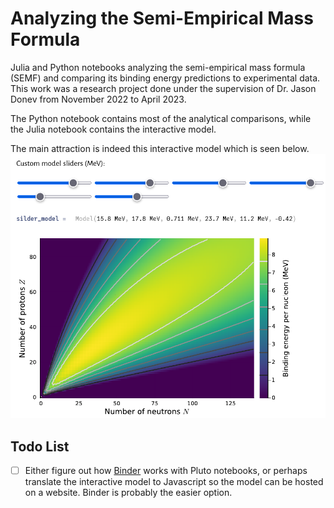 # Analyzing the Semi-Empirical Mass Formula
Julia and Python notebooks analyzing the semi-empirical mass formula (SEMF) and
comparing its binding energy predictions to experimental data. This work was a
research project done under the supervision of Dr. Jason Donev from November 2022 to 
April 2023.

The Python notebook contains most of the analytical comparisons, while the Julia
notebook contains the interactive model.

The main attraction is indeed this interactive model which is seen below.
![SEMF Model](./example-figures/custom-model.png)

## Todo List
- [ ] Either figure out how [Binder](https://github.com/fonsp/pluto-on-binder) works with Pluto notebooks, or perhaps translate the
interactive model to Javascript so the model can be hosted on a website. Binder is probably the easier option.

